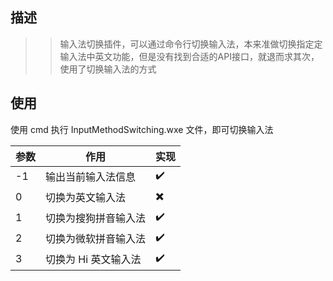## 描述

> > 输入法切换插件，可以通过命令行切换输入法，本来准做切换指定定输入法中英文功能，但是没有找到合适的API接口，就退而求其次，使用了切换输入法的方式

## 使用

使用 cmd 执行 InputMethodSwitching.wxe 文件，即可切换输入法

| 参数 | 作用           | 实现 |
|----|--------------|----|
| -1 | 输出当前输入法信息    | ✔️ |
| 0  | 切换为英文输入法     | ✖️ |
| 1  | 切换为搜狗拼音输入法   | ✔️ |
| 2  | 切换为微软拼音输入法   | ✔️ |
| 3  | 切换为 Hi 英文输入法 | ✔️ |

